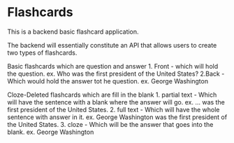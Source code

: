 # Flashcards

This is a backend basic flashcard application.

The backend will essentially constitute an API that allows users to create two types of flashcards.

Basic flashcards which are question and answer 
    1. Front - which will hold the question.
        ex. Who was the first president of the United States?
    2.Back - Which would hold the answer tot he question.
        ex. George Washington

Cloze-Deleted flashcards which are fill in the blank
    1. partial text - Which will have the sentence with a blank where the answer will go.
        ex. ... was the first president of the United States.
    2. full text - Which will have the whole sentence with answer in it.
        ex. George Washington was the first president of the United States.
    3. cloze - Which will be the answer that goes into the blank.
        ex. George Washington

